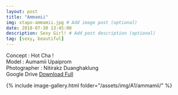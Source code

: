 ```yaml
---
layout: post
title: "Ammamii"
img: xtapo-ammamii.jpg # Add image post (optional)
date: 2018-07-30 13:45:00
description: Sexy Girl! # Add post description (optional)
tag: [sexy, beautiful]
---
```

Concept : Hot Cha !  
Model : Aumamii Upaiprom  
Photographer : Nitirakz Duanghaklung     
Google Drive [Download Full](http://gestyy.com/e0FcvX)       

{% include image-gallery.html folder="/assets/img/A1/ammamii/" %}
